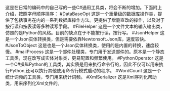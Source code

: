这是在日常的编码中的自己写的一些C#通用工具类，将会不断的增加。下面附上介绍，按照字母顺序排序：
#DataBaseOpt
这是一个重量级的数据库操作类，提供了包括事务在内的一系列数据库操作方法。更提供了增删查改的操作，以及对于按行读和按表读等多种读写手段。
#FileHelper
这是一个文件文本的输入输出类，仿照的是Python的风格。目前的缺点在于不能按行读，按行写。
#JsonHelper
这是一个Json实体转换类，但是需要依靠Newtonsoft.Json库，速度较快。
#JsonToObject
这是也是一个Json实体转换类，使用的是内置的转换，速度较慢。
#mailProcess
这是一个邮件处理类，专门用于发送邮件的。原本是一个静态工具类，现在改写成实体对象类，更易配置和频繁使用。
#PythonOperator
这是一个C#操纵Python的工具类，其实质是用来执行命令行的，因此不仅可以用来执行Python,还可以执行其他使用命令行模式启动的程序。
#WordCount
这是一个统计词频的工具类，专门用来统计词频。
#XmlSerializer
这是Xml序列化帮助类，用来序列化Xml文件的。